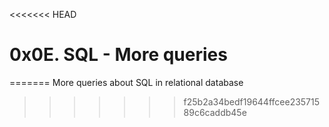<<<<<<< HEAD
# 0x0E. SQL - More queries
=======
 More queries about SQL in relational database

>>>>>>> f25b2a34bedf19644ffcee23571589c6caddb45e
